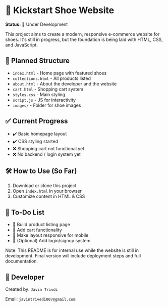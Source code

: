 </head>
<body>

  <h1>👟 Kickstart Shoe Website</h1>
  <p><strong>Status:</strong> 🚧 Under Development</p>

  <p>This project aims to create a modern, responsive e-commerce website for shoes. It's still in progress, but the foundation is being laid with HTML, CSS, and JavaScript.</p>

  <h2>📁 Planned Structure</h2>
  <ul>
    <li><code>index.html</code> - Home page with featured shoes</li>
    <li><code>collections.html</code> - All products listed</li>
    <li><code>about.html</code> - About the developer and the website</li>
    <li><code>cart.html</code> - Shopping cart system</li>
    <li><code>styles.css</code> - Main styling</li>
    <li><code>script.js</code> - JS for interactivity</li>
    <li><code>images/</code> - Folder for shoe images</li>
  </ul>

  <h2>✅ Current Progress</h2>
  <ul>
    <li>✔️ Basic homepage layout</li>
    <li>✔️ CSS styling started</li>
    <li>❌ Shopping cart not functional yet</li>
    <li>❌ No backend / login system yet</li>
  </ul>

  <h2>🛠️ How to Use (So Far)</h2>
  <ol>
    <li>Download or clone this project</li>
    <li>Open <code>index.html</code> in your browser</li>
    <li>Customize content in HTML & CSS</li>
  </ol>

  <h2>📌 To-Do List</h2>
  <ul>
    <li>🧱 Build product listing page</li>
    <li>🛒 Add cart functionality</li>
    <li>📱 Make layout responsive for mobile</li>
    <li>🧩 (Optional) Add login/signup system</li>
  </ul>

  <div class="note">
    Note: This README is for internal use while the website is still in development. Final version will include deployment steps and full documentation.
  </div>

  <h2>👤 Developer</h2>
  <p>Created by: <code>Javin Trivdi</code></p>
  <p>Email: <code>javintrivedi007@gmail.com</code></p>

</body>
</html>
